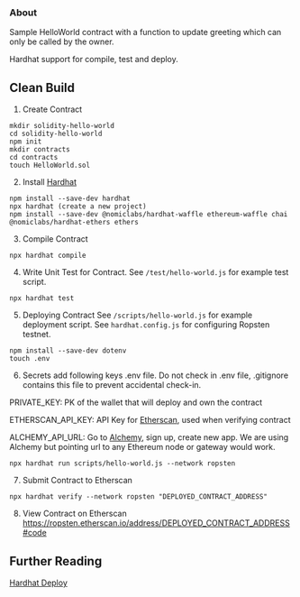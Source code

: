 ### About
Sample HelloWorld contract with a function to update greeting which can only be called by the owner.

Hardhat support for compile, test and deploy.

## Clean Build
1. Create Contract
```
mkdir solidity-hello-world
cd solidity-hello-world
npm init
mkdir contracts
cd contracts
touch HelloWorld.sol
```

2. Install [Hardhat](https://hardhat.org/getting-started/)
```
npm install --save-dev hardhat
npx hardhat (create a new project)
npm install --save-dev @nomiclabs/hardhat-waffle ethereum-waffle chai @nomiclabs/hardhat-ethers ethers
```

3. Compile Contract
```
npx hardhat compile
```

4. Write Unit Test for Contract. See `/test/hello-world.js` for example test script.

```
npx hardhat test
```

5. Deploying Contract
See `/scripts/hello-world.js` for example deployment script.
See `hardhat.config.js` for configuring Ropsten testnet.

```
npm install --save-dev dotenv
touch .env 
```

6. Secrets
add following keys .env file. Do not check in .env file, .gitignore contains this file to prevent accidental check-in.

PRIVATE_KEY: PK of the wallet that will deploy and own the contract

ETHERSCAN_API_KEY: API Key for [Etherscan](https://info.etherscan.com/etherscan-developer-api-key/), used when verifying contract

ALCHEMY_API_URL: Go to [Alchemy](https://www.alchemyapi.io), sign up, create  new app. We are using Alchemy but pointing url to any Ethereum node or gateway would work.

```
npx hardhat run scripts/hello-world.js --network ropsten
```

7. Submit Contract to Etherscan
```
npx hardhat verify --network ropsten "DEPLOYED_CONTRACT_ADDRESS"
```

8. View Contract on Etherscan
https://ropsten.etherscan.io/address/DEPLOYED_CONTRACT_ADDRESS#code

## Further Reading
[Hardhat Deploy](https://hardhat.org/plugins/hardhat-deploy.html)
